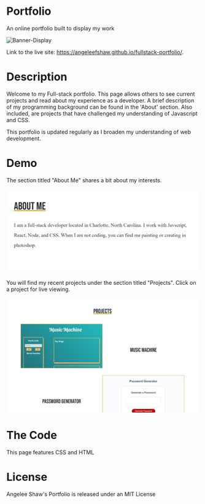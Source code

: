 # Portfolio
An online portfolio built to display my work

![Banner-Display](./assets/images/angelee-webpage-portfolio-home.png)

Link to the live site: 
https://angeleefshaw.github.io/fullstack-portfolio/.

# Description
Welcome to my Full-stack portfolio. This page allows others to see current projects and read about my experience as a developer. A brief description of my programming background can be found in the 'About' section. Also included, are projects that have challenged my understanding of Javascript and CSS. 

This portfolio is updated regularly as I broaden my understanding of web development. 

# Demo 

The section titled "About Me" shares a bit about my interests. 

![About](./assets/images/fullstack-about-me-section.png)

You will find my recent projects under the section titled "Projects". Click on a project for live viewing. 

![Projects](./assets/images/fullstack-projects-section.png)


# The Code
This page features CSS and HTML

# License
Angelee Shaw's Portfolio is released under an MIT License 
